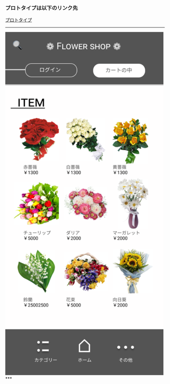 ### プロトタイプは以下のリンク先
[プロトタイプ](https://www.figma.com/file/IrrRhtrYXAE3vZ0XXTK5oF/Untitled?node-id=11%3A0)

***

<img src="../img/original.png" width="500">
***
